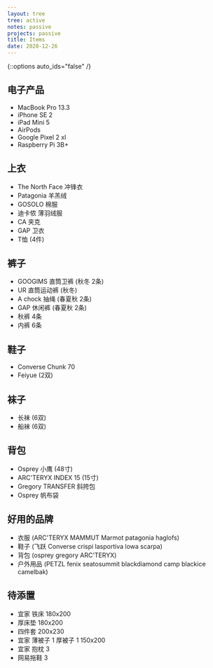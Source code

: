 ```yaml
---
layout: tree
tree: active
notes: passive
projects: passive
title: Items
date: 2020-12-26
---
```



{::options auto_ids="false" /}


## 电子产品
* MacBook Pro 13.3
* iPhone SE 2
* iPad Mini 5
* AirPods
* Google Pixel 2 xl
* Raspberry Pi 3B+

## 上衣
* The North Face 冲锋衣
* Patagonia 羊羔绒
* GOSOLO 棉服
* 迪卡侬 薄羽绒服
* CA 夹克
* GAP 卫衣
* T恤 (4件)

## 裤子
* GOOGIMS 直筒卫裤 (秋冬 2条)
* UR 直筒运动裤 (秋冬)
* A chock 抽绳 (春夏秋 2条)
* GAP 休闲裤 (春夏秋 2条)
* 秋裤 4条
* 内裤 6条

## 鞋子
* Converse Chunk 70
* Feiyue (2双)

## 袜子
* 长袜 (6双)
* 船袜 (6双)

## 背包
* Osprey 小鹰 (48寸)
* ARC'TERYX INDEX 15 (15寸)
* Gregory TRANSFER 斜挎包
* Osprey 帆布袋

## 好用的品牌
* 衣服 (ARC'TERYX MAMMUT Marmot patagonia haglofs)
* 鞋子 (飞跃 Converse crispi lasportiva lowa scarpa)
* 背包 (osprey gregory ARC'TERYX)
* 户外用品 (PETZL fenix seatosummit blackdiamond camp blackice camelbak)

## 待添置
* 宜家 铁床 180x200
* 厚床垫 180x200
* 四件套 200x230
* 宜家 薄被子 1 厚被子 1 150x200
* 宜家 抱枕 3
* 网易拖鞋 3

